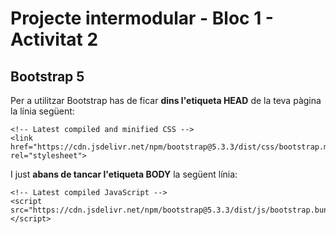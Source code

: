 # Projecte intermodular - Bloc 1 - Activitat 2

## Bootstrap 5

Per a utilitzar Bootstrap has de ficar **dins l'etiqueta HEAD** de la teva pàgina la línia següent:
```
<!-- Latest compiled and minified CSS -->
<link href="https://cdn.jsdelivr.net/npm/bootstrap@5.3.3/dist/css/bootstrap.min.css" rel="stylesheet">
```
I just **abans de tancar l'etiqueta BODY** la següent línia:

```
<!-- Latest compiled JavaScript -->
<script src="https://cdn.jsdelivr.net/npm/bootstrap@5.3.3/dist/js/bootstrap.bundle.min.js"></script>
```
